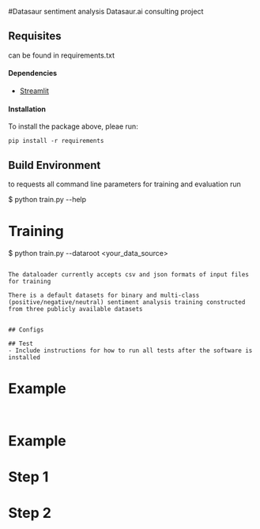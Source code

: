 #Datasaur sentiment analysis 
Datasaur.ai consulting project

## Requisites

can be found in requirements.txt

#### Dependencies

- [Streamlit](streamlit.io)

#### Installation
To install the package above, pleae run:
```shell
pip install -r requirements
```

## Build Environment

to requests all command line parameters for training and evaluation run

$ python train.py --help


# Training

$ python train.py --dataroot <your_data_source> 
```

The dataloader currently accepts csv and json formats of input files for training

There is a default datasets for binary and multi-class (positive/negative/neutral) sentiment analysis training constructed from three publicly available datasets 


## Configs

## Test
- Include instructions for how to run all tests after the software is installed
```
# Example

```


```
# Example

# Step 1
# Step 2
```



